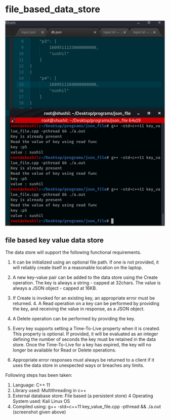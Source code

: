 # file_based_data_store

![compilation](https://github.com/shushill/file_based_data_store/blob/main/Screenshot%20from%202021-01-01%2020-23-15.png)

## file based key value data store

The data store will support the following functional requirements.

   1. It can be initialized using an optional file path. If one is not provided, it will reliably create itself in a reasonable location on the laptop.

   2. A new key-value pair can be added to the data store using the Create operation. The key is always a string - capped at 32chars. The value is always a JSON object - capped at 16KB.

   3.  If Create is invoked for an existing key, an appropriate error must be returned. 4. A Read operation on a key can be performed by providing the key, and receiving the value in response, as a JSON object.

   4. A Delete operation can be performed by providing the key.

   5. Every key supports setting a Time-To-Live property when it is created. This property is optional. If provided, it will be evaluated as an integer defining the number of seconds the key must be retained in the data store. Once the Time-To-Live for a key has expired, the key will no longer be available for Read or Delete operations.

   6. Appropriate error responses must always be returned to a client if it uses the data store in unexpected ways or breaches any limits.
   
   Following steps has been taken:
   
   1. Language: C++ 11 
   2. Library used: Multithreading in c++
   3. External database store: File based (a persistent store)
   4  Operating System used: Kali Linux OS
   5. Compiled using: g++ -std=c++11 key_value_file.cpp -pthread && ./a.out (screenshot given above)

